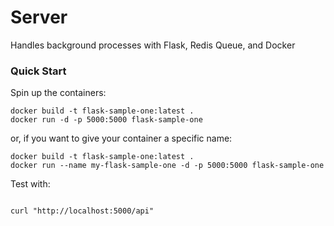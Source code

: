 # Server

Handles background processes with Flask, Redis Queue, and Docker

### Quick Start

Spin up the containers:

```shell
docker build -t flask-sample-one:latest .
docker run -d -p 5000:5000 flask-sample-one
```

or, if you want to give your container a specific name:

```shell
docker build -t flask-sample-one:latest .
docker run --name my-flask-sample-one -d -p 5000:5000 flask-sample-one
```

Test with:

```

curl "http://localhost:5000/api"

```